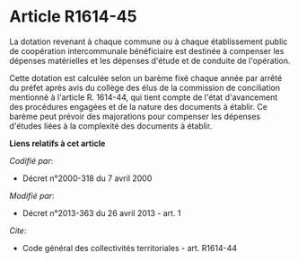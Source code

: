 # Article R1614-45

La dotation revenant à chaque commune ou à chaque établissement public de coopération intercommunale bénéficiaire est
destinée à compenser les dépenses matérielles et les dépenses d'étude et de conduite de l'opération. 

Cette dotation est calculée selon un barème fixé chaque année par arrêté du préfet après avis du collège des élus de la
commission de conciliation mentionné à l'article R. 1614-44, qui tient compte de l'état d'avancement des procédures engagées
et de la nature des documents à établir. Ce barème peut prévoir des majorations pour compenser les dépenses d'études liées à
la complexité des documents à établir.

**Liens relatifs à cet article**

_Codifié par_:

  - Décret n°2000-318 du 7 avril 2000

_Modifié par_:

  - Décret n°2013-363 du 26 avril 2013 - art. 1

_Cite_:

  - Code général des collectivités territoriales - art. R1614-44
